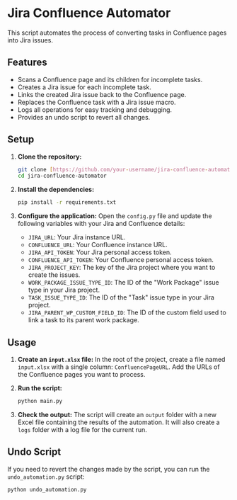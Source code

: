 # Jira Confluence Automator

This script automates the process of converting tasks in Confluence pages into Jira issues.

## Features

- Scans a Confluence page and its children for incomplete tasks.
- Creates a Jira issue for each incomplete task.
- Links the created Jira issue back to the Confluence page.
- Replaces the Confluence task with a Jira issue macro.
- Logs all operations for easy tracking and debugging.
- Provides an undo script to revert all changes.

## Setup

1.  **Clone the repository:**
    ```bash
    git clone [https://github.com/your-username/jira-confluence-automator.git](https://github.com/your-username/jira-confluence-automator.git)
    cd jira-confluence-automator
    ```

2.  **Install the dependencies:**
    ```bash
    pip install -r requirements.txt
    ```

3.  **Configure the application:**
    Open the `config.py` file and update the following variables with your Jira and Confluence details:
    - `JIRA_URL`: Your Jira instance URL.
    - `CONFLUENCE_URL`: Your Confluence instance URL.
    - `JIRA_API_TOKEN`: Your Jira personal access token.
    - `CONFLUENCE_API_TOKEN`: Your Confluence personal access token.
    - `JIRA_PROJECT_KEY`: The key of the Jira project where you want to create the issues.
    - `WORK_PACKAGE_ISSUE_TYPE_ID`: The ID of the "Work Package" issue type in your Jira project.
    - `TASK_ISSUE_TYPE_ID`: The ID of the "Task" issue type in your Jira project.
    - `JIRA_PARENT_WP_CUSTOM_FIELD_ID`: The ID of the custom field used to link a task to its parent work package.

## Usage

1.  **Create an `input.xlsx` file:**
    In the root of the project, create a file named `input.xlsx` with a single column: `ConfluencePageURL`. Add the URLs of the Confluence pages you want to process.

2.  **Run the script:**
    ```bash
    python main.py
    ```

3.  **Check the output:**
    The script will create an `output` folder with a new Excel file containing the results of the automation. It will also create a `logs` folder with a log file for the current run.

## Undo Script

If you need to revert the changes made by the script, you can run the `undo_automation.py` script:

```bash
python undo_automation.py